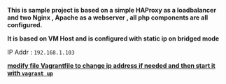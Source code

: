 
**This is sample project is based on a simple HAProxy as a loadbalancer and two Nginx , Apache as a webserver , all php components are all configured.**

**It is based on VM Host and is configured with static ip on bridged mode**

IP Addr : `192.168.1.103`

**<ins>modify file Vagrantfile to change ip address if needed and then start it with `vagrant up`</ins>**


